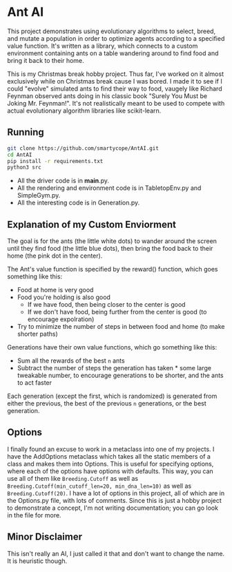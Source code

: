 # Ant AI
This project demonstrates using evolutionary algorithms to select, breed, and mutate a population in order to optimize agents according to a specified value function. It's written as a library, which connects to a custom environment containing ants on a table wandering around to find food and bring it back to their home.

This is my Christmas break hobby project. Thus far, I've worked on it almost exclusively while on Christmas break cause I was bored. I made it to see if I could "evolve" simulated ants to find their way to food, vaugely like Richard Feynman observed ants doing in his classic book "Surely You Must be Joking Mr. Feynman!". It's not realistically meant to be used to compete with actual evolutionary algorithm libraries like scikit-learn.

## Running
```bash
git clone https://github.com/smartycope/AntAI.git
cd AntAI
pip install -r requirements.txt
python3 src
```

- All the driver code is in __main__.py.
- All the rendering and environment code is in TabletopEnv.py and SimpleGym.py.
- All the interesting code is in Generation.py.

## Explanation of my Custom Enviorment
The goal is for the ants (the little white dots) to wander around the screen until they find food (the little blue dots), then bring the food back to their home (the pink dot in the center).

The Ant's value function is specified by the reward() function, which goes something like this:
- Food at home is very good
- Food you're holding is also good
    - If we have food, then being closer to the center is good
    - If we don't have food, being further from the center is good (to encourage expolration)
- Try to minimize the number of steps in between food and home (to make shorter paths)

Generations have their own value functions, which go something like this:
- Sum all the rewards of the best `n` ants
- Subtract the number of steps the generation has taken * some large tweakable number, to encourage generations to be shorter, and the ants to act faster

Each generation (except the first, which is randomized) is generated from either the previous, the best of the previous `n` generations, or the best generation.

## Options
I finally found an excuse to work in a metaclass into one of my projects. I have the AddOptions metaclass which takes all the static members of a class and makes them into Options.
This is useful for specifying options, where each of the options have options with defaults. This way, you can use all of them like `Breeding.Cutoff` as well as `Breeding.Cutoff(min_cutoff_len=20, min_dna_len=10)` as well as `Breeding.Cutoff(20)`. I have a lot of options in this project, all of which are in the Options.py file, with lots of comments. Since this is just a hobby project to demonstrate a concept, I'm not writing documentation; you can go look in the file for more.

## Minor Disclaimer
This isn't really an AI, I just called it that and don't want to change the name. It is heuristic though.
